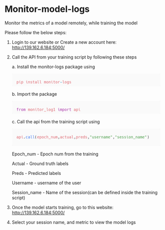 # Monitor-model-logs
Monitor the metrics of a model remotely, while training the model 


Please follow the below steps:

  1. Login to our website or Create a new account here: http://139.162.6.184:5000/
  2. Call the API from your training script by following these steps
 
      a. Install the monitor-logs package using
      
      ![install](https://github.com/Vinithavn/Monitor-model-logs/blob/master/utils/carbon%20(4).png)
      
      b. Import the package
      
      ![import](https://github.com/Vinithavn/Monitor-model-logs/blob/master/utils/carbon%20(5).png)
      
      c. Call the api from the training script using
      
      ![call](https://github.com/Vinithavn/Monitor-model-logs/blob/master/utils/carbon%20(3).png)
      
        Epoch_num - Epoch num from the training
        
        Actual - Ground truth labels
        
        Preds - Predicted labels
        
        Username - username of the user
        
        Session_name - Name of the session(can be defined inside the training script)

  3. Once the model starts training, go to this website: http://139.162.6.184:5000/
  4. Select your session name, and metric to view the model logs



